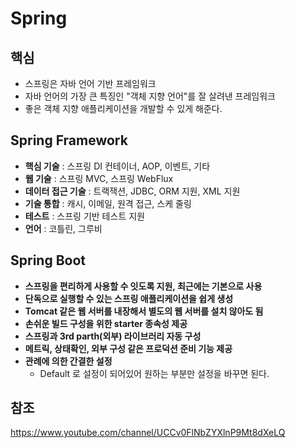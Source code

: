 # Spring

## 핵심
+ 스프링은 자바 언어 기반 프레임워크
+ 자바 언어의 가장 큰 특징인 "객체 지향 언어"를 잘 살려낸 프레임워크
+ 좋은 객체 지향 애플리케이션을 개발할 수 있게 해준다.

## Spring Framework
+ **핵심 기술** : 스프링 DI 컨테이너, AOP, 이벤트, 기타
+ **웹 기술** : 스프링 MVC, 스프링 WebFlux
+ **데이터 접근 기술** : 트랙잭션, JDBC, ORM 지원, XML 지원
+ **기술 통합** : 캐시, 이메일, 원격 접근, 스케 줄링
+ **테스트** : 스프링 기반 테스트 지원
+ **언어** : 코틀린, 그루비


## Spring Boot
+ **스프링을 편리하게 사용할 수 잇도록 지원, 최근에는 기본으로 사용**
+ **단독으로 실행할 수 있는 스프링 애플리케이션을 쉽게 생성**
+ **Tomcat 같은 웹 서버를 내장해서 별도의 웹 서버를 설치 않아도 됨**
+ **손쉬운 빌드 구성을 위한 starter 종속성 제공**
+ **스프링과 3rd parth(외부) 라이브러리 자동 구성**
+ **메트릭, 상태확인, 외부 구성 같은 프로덕션 준비 기능 제공**
+ **관례에 의한 간결한 설정**
    + Default 로 설정이 되어있어 원하는 부분만 설정을 바꾸면 된다.


## 참조
https://www.youtube.com/channel/UCCv0FlNbZYXlnP9Mt8dXeLQ